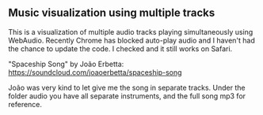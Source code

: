## Music visualization using multiple tracks

This is a visualization of multiple audio tracks playing simultaneously using WebAudio.
Recently Chrome has blocked auto-play audio and I haven't had the chance to update the code. I checked and it still works on Safari.

"Spaceship Song" by João Erbetta: https://soundcloud.com/joaoerbetta/spaceship-song

João was very kind to let give me the song in separate tracks. Under the folder audio you have all separate instruments, and the full song mp3 for reference.
